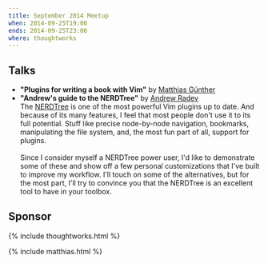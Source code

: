 ```yaml
---
title: September 2014 Meetup
when: 2014-09-25T19:00
ends: 2014-09-25T23:00
where: thoughtworks
---
```


## Talks

- **"Plugins for writing a book with Vim"** by [Matthias Günther](https://twitter.com/wikimatze)
- **"Andrew's guide to the NERDTree"** by [Andrew Radev](https://twitter.com/andrewradev)<br>
The [NERDTree](https://github.com/scrooloose/nerdtree) is one of the most powerful Vim plugins up to date. And because of its many features, I feel that most people don't use it to its full potential. Stuff like precise node-by-node navigation, bookmarks, manipulating the file system, and, the most fun part of all, support for plugins.<br> <br> Since I consider myself a NERDTree power user, I'd like to demonstrate some of these and show off a few personal customizations that I've built to improve my workflow. I'll touch on some of the alternatives, but for the most part, I'll try to convince you that the NERDTree is an excellent tool to have in your toolbox.


## Sponsor

{% include thoughtworks.html %}

{% include matthias.html %}
